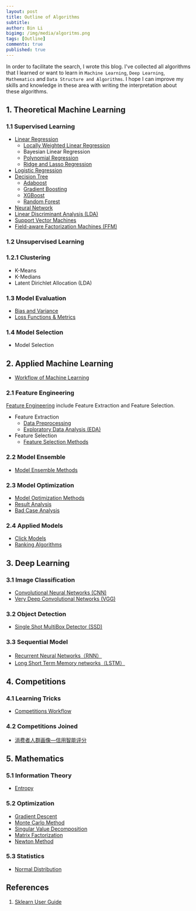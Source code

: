 ```yaml
---
layout: post
title: Outline of Algorithms
subtitle:
author: Bin Li
bigimg: /img/media/algoritms.png
tags: [Outline]
comments: true
published: true
---
```


In order to facilitate the search, I wrote this blog. I've collected all algorithms that I learned or want to learn in `Machine Learning`, `Deep Learning`, `Mathematics` and `Data Structure and Algorithms`. I hope I can improve my skills and knowledge in these area with writing the interpretation about these algorithms. 

## 1. Theoretical Machine Learning
### 1.1 Supervised Learning
* [Linear Regression](https://binlidaily.github.io/2018-06-03-linear-regression/)
    * [Locally Weighted Linear Regression](https://binlidaily.github.io/2019-01-16-lwlr-locally-weighted-linear-regression/)
    * Bayesian Linear Regression
    * [Polynomial Regression](https://binlidaily.github.io/2019-01-16-polynomial-regression/)
    * [Ridge and Lasso Regression](https://binlidaily.github.io/2019-01-16-ridge-lasso/)
* [Logistic Regression](https://binlidaily.github.io/2017-10-03-Logistics-Regression/)
* [Decision Tree](https://binlidaily.github.io/2018-09-11-decision-tree/)
    * [Adaboost](https://binlidaily.github.io/2018-10-29-adaboost/)
    * [Gradient Boosting](https://binlidaily.github.io/2018-12-05-gradient-boosting/)
    * [XGBoost](https://binlidaily.github.io/2018-10-29-xgboost/)
    * [Random Forest](https://binlidaily.github.io/2018-12-11-random-forest/)
* [Neural Network](https://binlidaily.github.io/2018-10-29-neural-network/)
* [Linear Discriminant Analysis (LDA)](https://binlidaily.github.io/2018-08-30-linear-discriminant-analysis/)
* [Support Vector Machines](https://binlidaily.github.io/2019-01-10-support-vector-machines/)
* [Field-aware Factorization Machines (FFM)](https://binlidaily.github.io/2018-10-29-ffm-field-aware-factorization-machines/)

### 1.2 Unsupervised Learning
### 1.2.1 Clustering
* K-Means
* K-Medians
* Latent Dirichlet Allocation (LDA)

### 1.3 Model Evaluation
* [Bias and Variance](https://binlidaily.github.io/2019-01-16-bias-variance/)
* [Loss Functions & Metrics](https://binlidaily.github.io/2018-12-07-loss-functions/)

### 1.4 Model Selection
* Model Selection


## 2. Applied Machine Learning
* [Workflow of Machine Learning](https://binlidaily.github.io/2019-02-25-workflow-of-applying-ml-algorithms-offline-to-online/) 

### 2.1 Feature Engineering
[Feature Engineering](https://binlidaily.github.io/2018-06-03-feature-engineering/) include Feature Extraction and Feature Selection.

* Feature Extraction
    * [Data Preprocessing](https://binlidaily.github.io/2018-11-13-data-preprocessing/)
    * [Exploratory Data Analysis (EDA)](https://binlidaily.github.io/2019-01-10-exploratory-data-analysis/)
* Feature Selection
    * [Feature Selection Methods](https://binlidaily.github.io/2018-06-03-feature-engineering/)

### 2.2 Model Ensemble
* [Model Ensemble Methods](https://binlidaily.github.io/2019-02-08-ensembling/)


### 2.3 Model Optimization
* [Model Optimization Methods](https://binlidaily.github.io/2019-02-25-model-optimization/)
* [Result Analysis](https://binlidaily.github.io/2019-02-11-explain-the-result-of-models/)
* [Bad Case Analysis](https://binlidaily.github.io/2019-03-11-bad-case-analysis/)


### 2.4 Applied Models
* [Click Models](https://binlidaily.github.io/2019-02-25-click-models/)
* [Ranking Algorithms](https://binlidaily.github.io/2019-01-23-ranking-algorithms/)

## 3. Deep Learning
### 3.1 Image Classification
* [Convolutional Neural Networks (CNN)](https://binlidaily.github.io/2018-08-27-vgg-very-deep-convolutional-networks/)
* [Very Deep Convolutional Networks (VGG)](https://binlidaily.github.io/2019-04-08-cnn-convolutional-neural-network/)

### 3.2 Object Detection
* [Single Shot MultiBox Detector (SSD)](https://binlidaily.github.io/2019-01-19-single-shot-multibox-detector/)

### 3.3 Sequential Model
* [Recurrent Neural Networks（RNN）](https://binlidaily.github.io/2019-04-12-rnn-recurrent-neural-network/)
* [Long Short Term Memory networks（LSTM）](https://binlidaily.github.io/2019-04-12-lstm-long-short-term-memory-networks/)

## 4. Competitions
### 4.1 Learning Tricks
* [Competitions Workflow](https://binlidaily.github.io/2019-02-11-competitions-workflow/)

### 4.2 Competitions Joined
* [消费者人群画像—信用智能评分](https://binlidaily.github.io/2019-02-11-DF2019-%E6%B6%88%E8%B4%B9%E8%80%85%E4%BA%BA%E7%BE%A4%E7%94%BB%E5%83%8F-%E4%BF%A1%E7%94%A8%E6%99%BA%E8%83%BD%E8%AF%84%E5%88%86/)


## 5. Mathematics
### 5.1 Information Theory
* [Entropy](https://binlidaily.github.io/2018-10-23-information-theory/)

### 5.2 Optimization
* [Gradient Descent](https://binlidaily.github.io/2018-04-24-gradient-descent/)
* [Monte Carlo Method](https://binlidaily.github.io/2019-01-23-Monte-Carlo-method/)
* [Singular Value Decomposition](https://binlidaily.github.io/2019-01-10-singular-value-decomposition/)
* [Matrix Factorization](https://binlidaily.github.io/2019-01-10-matrix-factorization/)
* [Newton Method](https://binlidaily.github.io/2018-12-27-newton-method/)

### 5.3 Statistics
* [Normal Distribution](https://binlidaily.github.io/2019-01-23-normal-distribution/)


## References
1. [Sklearn User Guide](https://scikit-learn.org/stable/user_guide.html)